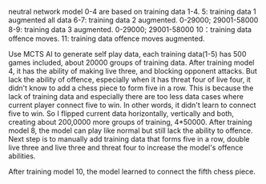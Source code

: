 neutral network model 0-4 are based on training data 1-4.
5: training data 1 augmented all data
6-7: training data 2 augmented. 0-29000; 29001-58000
8-9: training data 3 augmented. 0-29000; 29001-58000
10：training data offence moves.
11:  training data offence moves augmented.

Use MCTS AI to generate self play data, each training data(1-5) has 500 games included, about 20000 groups of training data.
After training model 4, it has the ability of making live three, and blocking opponent attacks. But lack the ability of offence,
especially when it has threat four of live four, it didn't know to add a chess piece to form five in a row. This is because the 
lack of training data and especially there are too less data cases where current player connect five to win. In other words,
it didn't learn to connect five to win. So I flipped current data horizontally, vertically and both, creating about 200,0000
more groups of training, 4*50000. After training  model 8, the model can play like normal but still lack the ability to offence. 
Next step is to manually add training data that forms five in a row, double live three and live three and threat four to increase 
the model's offence abilities.

After training model 10, the model learned to connect the fifth chess piece. 
